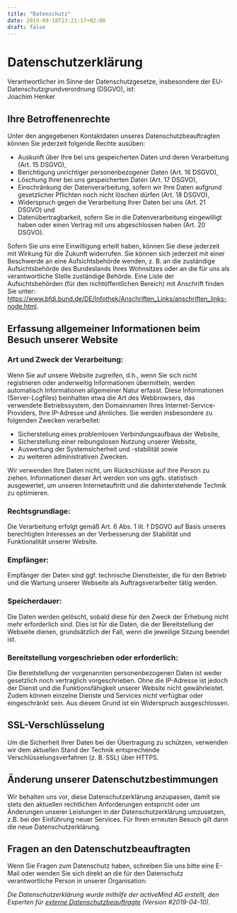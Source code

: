 ```yaml
---
title: "Datenschutz"
date: 2019-09-18T23:21:17+02:00
draft: false
---
```


# Datenschutzerklärung
Verantwortlicher im Sinne der Datenschutzgesetze, insbesondere der EU-Datenschutzgrundverordnung (DSGVO), ist:\
Joachim Henker

## Ihre Betroffenenrechte
Unter den angegebenen Kontaktdaten unseres Datenschutzbeauftragten können Sie jederzeit folgende Rechte ausüben:

- Auskunft über Ihre bei uns gespeicherten Daten und deren Verarbeitung (Art. 15 DSGVO),
- Berichtigung unrichtiger personenbezogener Daten (Art. 16 DSGVO),
- Löschung Ihrer bei uns gespeicherten Daten (Art. 17 DSGVO),
- Einschränkung der Datenverarbeitung, sofern wir Ihre Daten aufgrund gesetzlicher Pflichten noch nicht löschen dürfen (Art. 18 DSGVO),
- Widerspruch gegen die Verarbeitung Ihrer Daten bei uns (Art. 21 DSGVO) und
- Datenübertragbarkeit, sofern Sie in die Datenverarbeitung eingewilligt haben oder einen Vertrag mit uns abgeschlossen haben (Art. 20 DSGVO).

Sofern Sie uns eine Einwilligung erteilt haben, können Sie diese jederzeit mit Wirkung für die Zukunft widerrufen.
Sie können sich jederzeit mit einer Beschwerde an eine Aufsichtsbehörde wenden, z. B. an die zuständige Aufsichtsbehörde des Bundeslands Ihres Wohnsitzes oder an die für uns als verantwortliche Stelle zuständige Behörde.
Eine Liste der Aufsichtsbehörden (für den nichtöffentlichen Bereich) mit Anschrift finden Sie unter: <https://www.bfdi.bund.de/DE/Infothek/Anschriften_Links/anschriften_links-node.html>.

## Erfassung allgemeiner Informationen beim Besuch unserer Website
### Art und Zweck der Verarbeitung:
Wenn Sie auf unsere Website zugreifen, d.h., wenn Sie sich nicht registrieren oder anderweitig Informationen übermitteln, werden automatisch Informationen allgemeiner Natur erfasst. Diese Informationen (Server-Logfiles) beinhalten etwa die Art des Webbrowsers, das verwendete Betriebssystem, den Domainnamen Ihres Internet-Service-Providers, Ihre IP-Adresse und ähnliches.
Sie werden insbesondere zu folgenden Zwecken verarbeitet:

- Sicherstellung eines problemlosen Verbindungsaufbaus der Website,
- Sicherstellung einer reibungslosen Nutzung unserer Website,
- Auswertung der Systemsicherheit und -stabilität sowie
- zu weiteren administrativen Zwecken.

Wir verwenden Ihre Daten nicht, um Rückschlüsse auf Ihre Person zu ziehen. Informationen dieser Art werden von uns ggfs. statistisch ausgewertet, um unseren Internetauftritt und die dahinterstehende Technik zu optimieren.

### Rechtsgrundlage:
Die Verarbeitung erfolgt gemäß Art. 6 Abs. 1 lit. f DSGVO auf Basis unseres berechtigten Interesses an der Verbesserung der Stabilität und Funktionalität unserer Website.

### Empfänger:
Empfänger der Daten sind ggf. technische Dienstleister, die für den Betrieb und die Wartung unserer Webseite als Auftragsverarbeiter tätig werden.

### Speicherdauer:
Die Daten werden gelöscht, sobald diese für den Zweck der Erhebung nicht mehr erforderlich sind. Dies ist für die Daten, die der Bereitstellung der Webseite dienen, grundsätzlich der Fall, wenn die jeweilige Sitzung beendet ist.

### Bereitstellung vorgeschrieben oder erforderlich:
Die Bereitstellung der vorgenannten personenbezogenen Daten ist weder gesetzlich noch vertraglich vorgeschrieben. Ohne die IP-Adresse ist jedoch der Dienst und die Funktionsfähigkeit unserer Website nicht gewährleistet. Zudem können einzelne Dienste und Services nicht verfügbar oder eingeschränkt sein. Aus diesem Grund ist ein Widerspruch ausgeschlossen.

## SSL-Verschlüsselung
Um die Sicherheit Ihrer Daten bei der Übertragung zu schützen, verwenden wir dem aktuellen Stand der Technik entsprechende Verschlüsselungsverfahren (z. B. SSL) über HTTPS.

## Änderung unserer Datenschutzbestimmungen
Wir behalten uns vor, diese Datenschutzerklärung anzupassen, damit sie stets den aktuellen rechtlichen Anforderungen entspricht oder um Änderungen unserer Leistungen in der Datenschutzerklärung umzusetzen, z.B. bei der Einführung neuer Services. Für Ihren erneuten Besuch gilt dann die neue Datenschutzerklärung.

## Fragen an den Datenschutzbeauftragten
Wenn Sie Fragen zum Datenschutz haben, schreiben Sie uns bitte eine E-Mail oder wenden Sie sich direkt an die für den Datenschutz verantwortliche Person in unserer Organisation:

_Die Datenschutzerklärung wurde mithilfe der activeMind AG erstellt, den Experten für [externe Datenschutzbeauftragte](https://www.activemind.de/datenschutz/datenschutzhinweis-generator/) (Version #2019-04-10)._

